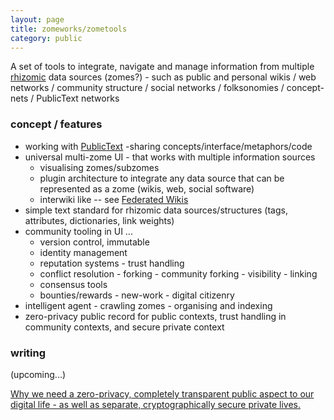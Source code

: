 ```yaml
---
layout: page
title: zomeworks/zometools
category: public
---
```


A set of tools to integrate, navigate and manage information from multiple [rhizomic](/about/rhizomes) data sources (zomes?) - such as public and personal wikis / web networks / community structure / social networks / folksonomies / concept-nets / PublicText networks

### concept / features
* working with [PublicText](/projects/publictext) -sharing concepts/interface/metaphors/code
* universal multi-zome UI - that works with multiple information sources 
    * visualising zomes/subzomes
    * plugin architecture to integrate any data source that can be represented as a zome (wikis, web, social software)
    * interwiki like -- see [Federated Wikis](http://wiki.c2.com/?FederatedWikis)
* simple text standard for rhizomic data sources/structures (tags, attributes, dictionaries, link weights)
* community tooling in UI ...
    * version control, immutable 
    * identity management   
    * reputation systems - trust handling
    * conflict resolution - forking - community forking - visibility - linking 
    * consensus tools
    * bounties/rewards - new-work - digital citizenry
* intelligent agent - crawling zomes - organising and indexing
* zero-privacy public record for public contexts, trust handling in community contexts, and secure private context


### writing

(upcoming...)

[Why we need a zero-privacy, completely transparent public aspect to our digital life - as well as separate, cryptographically secure private lives.](/public/2018/04/26/online-public-private.html)

